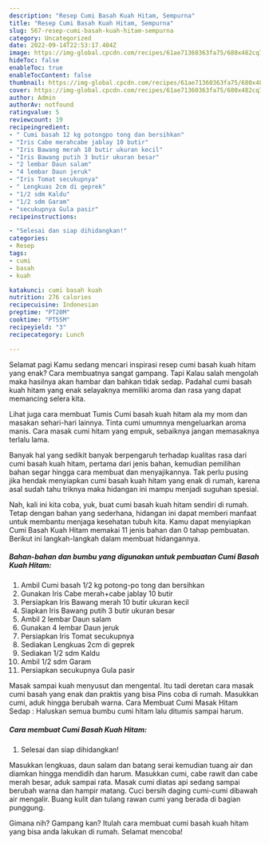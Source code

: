 ```yaml
---
description: "Resep Cumi Basah Kuah Hitam, Sempurna"
title: "Resep Cumi Basah Kuah Hitam, Sempurna"
slug: 567-resep-cumi-basah-kuah-hitam-sempurna
category: Uncategorized
date: 2022-09-14T22:53:17.404Z
image: https://img-global.cpcdn.com/recipes/61ae71360363fa75/680x482cq70/cumi-basah-kuah-hitam-foto-resep-utama.jpg
hideToc: false
enableToc: true
enableTocContent: false
thumbnail: https://img-global.cpcdn.com/recipes/61ae71360363fa75/680x482cq70/cumi-basah-kuah-hitam-foto-resep-utama.jpg
cover: https://img-global.cpcdn.com/recipes/61ae71360363fa75/680x482cq70/cumi-basah-kuah-hitam-foto-resep-utama.jpg
author: Admin
authorAv: notfound
ratingvalue: 5
reviewcount: 19
recipeingredient:
- " Cumi basah 12 kg potongpo tong dan bersihkan"
- "Iris Cabe merahcabe jablay 10 butir"
- "Iris Bawang merah 10 butir ukuran kecil"
- "Iris Bawang putih 3 butir ukuran besar"
- "2 lembar Daun salam"
- "4 lembar Daun jeruk"
- "Iris Tomat secukupnya"
- " Lengkuas 2cm di geprek"
- "1/2 sdm Kaldu"
- "1/2 sdm Garam"
- "secukupnya Gula pasir"
recipeinstructions:

- "Selesai dan siap dihidangkan!"
categories:
- Resep
tags:
- cumi
- basah
- kuah

katakunci: cumi basah kuah 
nutrition: 276 calories
recipecuisine: Indonesian
preptime: "PT20M"
cooktime: "PT55M"
recipeyield: "3"
recipecategory: Lunch

---
```



Selamat pagi Kamu sedang mencari inspirasi resep cumi basah kuah hitam yang enak? Cara membuatnya sangat gampang. Tapi Kalau salah mengolah maka hasilnya akan hambar dan bahkan tidak sedap. Padahal cumi basah kuah hitam yang enak selayaknya memiliki aroma dan rasa yang dapat memancing selera kita.


Lihat juga cara membuat Tumis Cumi basah kuah hitam ala my mom dan masakan sehari-hari lainnya. Tinta cumi umumnya mengeluarkan aroma manis. Cara masak cumi hitam yang empuk, sebaiknya jangan memasaknya terlalu lama.

Banyak hal yang sedikit banyak berpengaruh terhadap kualitas rasa dari cumi basah kuah hitam, pertama dari jenis bahan, kemudian pemilihan bahan segar hingga cara membuat dan menyajikannya. Tak perlu pusing jika hendak menyiapkan cumi basah kuah hitam yang enak di rumah, karena asal sudah tahu triknya maka hidangan ini mampu menjadi suguhan spesial.


Nah, kali ini kita coba, yuk, buat cumi basah kuah hitam sendiri di rumah. Tetap dengan bahan yang sederhana, hidangan ini dapat memberi manfaat untuk membantu menjaga kesehatan tubuh kita. Kamu dapat menyiapkan Cumi Basah Kuah Hitam memakai 11 jenis bahan dan 0 tahap pembuatan. Berikut ini langkah-langkah dalam membuat hidangannya.

<!--inarticleads1-->

##### Bahan-bahan dan bumbu yang digunakan untuk pembuatan Cumi Basah Kuah Hitam:

1. Ambil  Cumi basah 1/2 kg potong-po tong dan bersihkan
1. Gunakan Iris Cabe merah+cabe jablay 10 butir
1. Persiapkan Iris Bawang merah 10 butir ukuran kecil
1. Siapkan Iris Bawang putih 3 butir ukuran besar
1. Ambil 2 lembar Daun salam
1. Gunakan 4 lembar Daun jeruk
1. Persiapkan Iris Tomat secukupnya
1. Sediakan  Lengkuas 2cm di geprek
1. Sediakan 1/2 sdm Kaldu
1. Ambil 1/2 sdm Garam
1. Persiapkan secukupnya Gula pasir


Masak sampai kuah menyusut dan mengental. Itu tadi deretan cara masak cumi basah yang enak dan praktis yang bisa Pins coba di rumah. Masukkan cumi, aduk hingga berubah warna. Cara Membuat Cumi Masak Hitam Sedap : Haluskan semua bumbu cumi hitam lalu ditumis sampai harum. 

<!--inarticleads2-->

##### Cara membuat Cumi Basah Kuah Hitam:


1. Selesai dan siap dihidangkan!

Masukkan lengkuas, daun salam dan batang serai kemudian tuang air dan diamkan hingga mendidih dan harum. Masukkan cumi, cabe rawit dan cabe merah besar, aduk sampai rata. Masak cumi diatas api sedang sampai berubah warna dan hampir matang. Cuci bersih daging cumi-cumi dibawah air mengalir. Buang kulit dan tulang rawan cumi yang berada di bagian punggung. 

Gimana nih? Gampang kan? Itulah cara membuat cumi basah kuah hitam yang bisa anda lakukan di rumah. Selamat mencoba!

